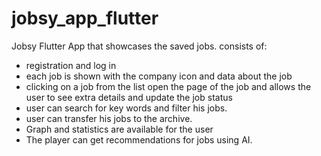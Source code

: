 # jobsy_app_flutter

Jobsy Flutter App that showcases the saved jobs.
consists of:
* registration and log in
* each job is shown with the company icon and data about the job
* clicking on a job from the list open the page of the job and allows the user to see extra details and update the job status
* user can search for key words and filter his jobs.
* user can transfer his jobs to the archive.
* Graph and statistics are available for the user
* The player can get recommendations for jobs using AI.



